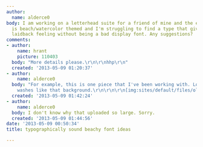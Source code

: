 ```yaml
---
author:
  name: alderce0
body: I am working on a letterhead suite for a friend of mine and the entire suite
  is beach/watercolor themed and I'm struggling to find a type that gives the soft,
  laidback feeling without being a bad display font. Any suggestions?
comments:
- author:
    name: hrant
    picture: 110403
  body: "More details please.\r\n\r\nhhp\r\n"
  created: '2013-05-09 01:20:37'
- author:
    name: alderce0
  body: "For example, this is one piece that I've been working with. Lots of watercolor
    washes like that background.\r\n\r\n\r\n[img:sites/default/files/old-images/kayla_watercolor_letterhead_may1-21_5571.png]"
  created: '2013-05-09 01:42:24'
- author:
    name: alderce0
  body: I don't know why that uploaded so large. Sorry.
  created: '2013-05-09 01:44:56'
date: '2013-05-09 00:50:34'
title: typographically sound beachy font ideas

---
```

